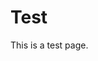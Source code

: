 <head>
    <link rel="stylesheet" type="text/css" href="style.css">
</head>

# Test
This is a test page.
